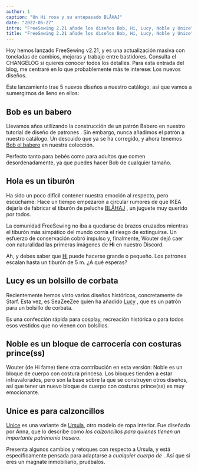 ```yaml
---
author: 1
caption: "Un Hi rosa y su antepasado BLÅHAJ"
date: "2022-06-27"
intro: "FreeSewing 2.21 añade los diseños Bob, Hi, Lucy, Noble y Unice"
title: "FreeSewing 2.21 añade los diseños Bob, Hi, Lucy, Noble y Unice"
---
```


Hoy hemos lanzado FreeSewing v2.21, y es una actualización masiva con toneladas de cambios, mejoras y trabajo entre bastidores. Consulta el CHANGELOG si quieres conocer todos los detalles. Para esta entrada del blog, me centraré en lo que probablemente más te interese: Los nuevos diseños.

Este lanzamiento trae 5 nuevos diseños a nuestro catálogo, así que vamos a sumergirnos de lleno en ellos:

## Bob es un babero

Llevamos años utilizando la construcción de un patrón Babero en nuestro tutorial de diseño de patrones [](https://freesewing.dev/tutorials/pattern-design). Sin embargo, nunca añadimos el patrón a nuestro catálogo. Un descuido que ya se ha corregido, y ahora tenemos [Bob el babero](/designs/bob) en nuestra colección.

Perfecto tanto para bebés como para adultos que comen desordenadamente, ya que puedes hacer Bob de cualquier tamaño.

## Hola es un tiburón

Ha sido un poco difícil contener nuestra emoción al respecto, pero escúchame: Hace un tiempo empezaron a circular rumores de que IKEA dejaría de fabricar el tiburón de peluche [BLÅHAJ](https://www.ikea.com/us/en/p/blahaj-soft-toy-shark-90373590/) , un juguete muy querido por todos.

La comunidad FreeSewing no iba a quedarse de brazos cruzados mientras el tiburón más simpático del mundo corría el riesgo de extinguirse. Un esfuerzo de conservación cobró impulso y, finalmente, Wouter dejó caer con naturalidad las primeras imágenes de **Hi** en nuestro Discord.

Ah, y debes saber que [Hi](/designs/hi)  puede hacerse grande o pequeño. Los patrones escalan hasta un tiburón de 5 m. ¿A qué esperas?

## Lucy es un bolsillo de corbata

Recientemente hemos visto varios diseños históricos, concretamente de Starf. Esta vez, es SeaZeeZee quien ha añadido [Lucy](/designs/lucy) , que es un patrón para un bolsillo de corbata.

Es una confección rápida para cosplay, recreación histórica o para todos esos vestidos que no vienen con bolsillos.

## Noble es un bloque de carrocería con costuras prince(ss)

Wouter (de Hi fame) tiene otra contribución en esta versión: Noble es un bloque de cuerpo con costura princesa. Los bloques tienden a estar infravalorados, pero son la base sobre la que se construyen otros diseños, así que tener un nuevo bloque de cuerpo con costuras prince(ss) es muy emocionante.

## Unice es para calzoncillos

[Unice](/designs/unice) es una variante de [Ursula](/desgns/ursula), otro modelo de ropa interior. Fue diseñado por Anna, que lo describe como *los calzoncillos para quienes tienen un importante patrimonio trasero*.

Presenta algunos cambios y retoques con respecto a Ursula, y está específicamente pensada para adaptarse a *cualquier cuerpo de* . Así que si eres un magnate inmobiliario, pruébalos.


